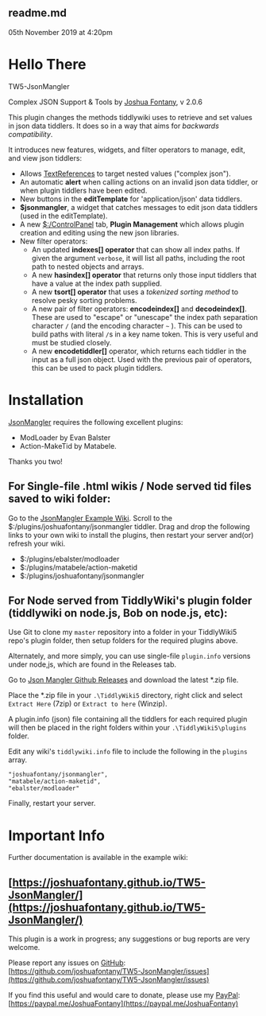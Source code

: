 ## readme.md

05th November 2019 at 4:20pm

<div class="tc-tiddler-body tc-reveal">

# **Hello There**

TW5-JsonMangler

Complex JSON Support & Tools by [Joshua Fontany](https://github.com/joshuafontany), v 2.0.6

This plugin changes the methods tiddlywiki uses to retrieve and set values in json data tiddlers. It does so in a way that aims for _backwards compatibility_.

It introduces new features, widgets, and filter operators to manage, edit, and view json tiddlers:

*   Allows [TextReferences](#TextReferences) to target nested values ("complex json").
*   An automatic **alert** when calling actions on an invalid json data tiddler, or when plugin tiddlers have been edited.
*   New buttons in the **editTemplate** for 'application/json' data tiddlers.
*   **$jsonmangler**, a widget that catches messages to edit json data tiddlers (used in the editTemplate).
*   A new [$:/ControlPanel](#%24%3A%2FControlPanel) tab, **Plugin Management** which allows plugin creation and editing using the new json libraries.
*   New filter operators:
    *   An updated **indexes[] operator** that can show all index paths. If given the argument `verbose`, it will list all paths, including the root path to nested objects and arrays.
    *   A new **hasindex[] operator** that returns only those input tiddlers that have a value at the index path supplied.
    *   A new **tsort[] operator** that uses a _tokenized sorting method_ to resolve pesky sorting problems.
    *   A new pair of filter operators: **encodeindex[]** and **decodeindex[]**. These are used to "escape" or "unescape" the index path separation character `/` (and the encoding character `~` ). This can be used to build paths with literal `/`s in a key name token. This is very useful and must be studied closely.
    *   A new **encodetiddler[]** operator, which returns each tiddler in the input as a full json object. Used with the previous pair of operators, this can be used to pack plugin tiddlers.

# Installation

[JsonMangler](https://joshuafontany.github.io/TW5-JsonMangler/) requires the following excellent plugins:

*   ModLoader by Evan Balster
*   Action-MakeTid by Matabele.

Thanks you two!

## For Single-file .html wikis / Node served tid files saved to wiki folder:

Go to the [JsonMangler Example Wiki](https://joshuafontany.github.io/TW5-JsonMangler/).
Scroll to the $:/plugins/joshuafontany/jsonmangler tiddler.
Drag and drop the following links to your own wiki to install the plugins, then restart your server and(or) refresh your wiki.

*   $:/plugins/ebalster/modloader
*   $:/plugins/matabele/action-maketid
*   $:/plugins/joshuafontany/jsonmangler

## For Node served from TiddlyWiki's plugin folder (tiddlywiki on node.js, Bob on node.js, etc):

Use Git to clone my `master` repository into a folder in your TiddlyWiki5 repo's plugin folder, then setup folders for the required plugins above.

Alternately, and more simply, you can use single-file `plugin.info` versions under node,js, which are found in the Releases tab.

Go to [Json Mangler Github Releases](https://github.com/joshuafontany/TW5-JsonMangler/releases) and download the latest *.zip file.

Place the *.zip file in your `.\TiddlyWiki5` directory, right click and select `Extract Here` (7zip) or `Extract to here` (Winzip).

A plugin.info (json) file containing all the tiddlers for each required plugin will then be placed in the right folders within your `.\TiddlyWiki5\plugins` folder.

Edit any wiki's `tiddlywiki.info` file to include the following in the `plugins` array.

    "joshuafontany/jsonmangler",
    "matabele/action-maketid",
    "ebalster/modloader"

Finally, restart your server.

# Important Info

Further documentation is available in the example wiki:

## [https://joshuafontany.github.io/TW5-JsonMangler/](https://joshuafontany.github.io/TW5-JsonMangler/)

This plugin is a work in progress; any suggestions or bug reports are very welcome.

Please report any issues on [GitHub](#GitHub): [https://github.com/joshuafontany/TW5-JsonMangler/issues](https://github.com/joshuafontany/TW5-JsonMangler/issues)

If you find this useful and would care to donate, please use my [PayPal](#PayPal): [https://paypal.me/JoshuaFontany](https://paypal.me/JoshuaFontany)

</div>